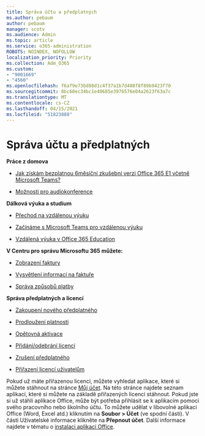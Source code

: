 ```yaml
---
title: Správa účtu a předplatných
ms.author: pebaum
author: pebaum
manager: scotv
ms.audience: Admin
ms.topic: article
ms.service: o365-administration
ROBOTS: NOINDEX, NOFOLLOW
localization_priority: Priority
ms.collection: Adm_O365
ms.custom:
- "9001669"
- "4560"
ms.openlocfilehash: f6af9e73bd88d1c4f37a1b7d408f8f89b9423f70
ms.sourcegitcommit: 8bc60ec34bc1e40685e3976576e04a2623f63a7c
ms.translationtype: MT
ms.contentlocale: cs-CZ
ms.lasthandoff: 04/15/2021
ms.locfileid: "51823888"
---
```

# <a name="manage-your-account-and-subscriptions"></a>Správa účtu a předplatných

**Práce z domova**
- [Jak získám bezplatnou 6měsíční zkušební verzi Office 365 E1 včetně Microsoft Teams?](https://docs.microsoft.com/MicrosoftTeams/e1-trial-license)

- [Možnosti pro audiokonference](https://docs.microsoft.com/alchemyinsights/options-for-audio-conferencing)

**Dálková výuka a studium**

- [Přechod na vzdálenou výuku](https://www.microsoft.com/education/remote-learning)

- [Začínáme s Microsoft Teams pro vzdálenou výuku](https://docs.microsoft.com/MicrosoftTeams/remote-learning-edu)

- [Vzdálená výuka v Office 365 Education](https://docs.microsoft.com/MicrosoftTeams/remote-learning-edu)

**V Centru pro správu Microsoftu 365 můžete:** 

- [Zobrazení faktury](https://docs.microsoft.com/microsoft-365/commerce/billing-and-payments/view-your-bill-or-invoice) 

- [Vysvětlení informací na faktuře](https://docs.microsoft.com/microsoft-365/commerce/billing-and-payments/understand-your-invoice)

- [Správa způsobů platby](https://docs.microsoft.com/microsoft-365/commerce/billing-and-payments/manage-payment-methods)

**Správa předplatných a licencí** 

- [Zakoupení nového předplatného](https://docs.microsoft.com/microsoft-365/commerce/subscriptions/upgrade-to-different-plan)

- [Prodloužení platnosti](https://docs.microsoft.com/microsoft-365/commerce/subscriptions/renew-your-subscription) 

- [Opětovná aktivace](https://docs.microsoft.com/microsoft-365/commerce/subscriptions/reactivate-your-subscription)

- [Přidání/odebrání licencí](https://docs.microsoft.com/microsoft-365/commerce/licenses/buy-licenses)

- [Zrušení předplatného](https://docs.microsoft.com/microsoft-365/commerce/subscriptions/cancel-your-subscription)

- [Přiřazení licencí uživatelům](https://docs.microsoft.com/microsoft-365/admin/manage/assign-licenses-to-users)

Pokud už máte přiřazenou licenci, můžete vyhledat aplikace, které si můžete stáhnout na stránce [Můj účet](https://portal.office.com/account/#installs). Na této stránce najdete seznam aplikací, které si můžete na základě přiřazených licencí stáhnout. Pokud jste si už stáhli aplikace Office, může být potřeba přihlásit se k aplikacím pomocí svého pracovního nebo školního účtu. To můžete udělat v libovolné aplikaci Office (Word, Excel atd.) kliknutím na **Soubor > Účet** (ve spodní části). V části Uživatelské informace klikněte na **Přepnout účet**. Další informace najdete v tématu o [instalaci aplikací Office](https://docs.microsoft.com/microsoft-365/admin/setup/install-applications). 
